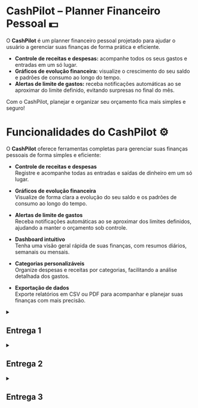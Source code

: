 # CashPilot – Planner Financeiro Pessoal 💵

O **CashPilot** é um planner financeiro pessoal projetado para ajudar o usuário a gerenciar suas finanças de forma prática e eficiente.

- **Controle de receitas e despesas:** acompanhe todos os seus gastos e entradas em um só lugar.
- **Gráficos de evolução financeira:** visualize o crescimento do seu saldo e padrões de consumo ao longo do tempo.
- **Alertas de limite de gastos:** receba notificações automáticas ao se aproximar do limite definido, evitando surpresas no final do mês.

Com o CashPilot, planejar e organizar seu orçamento fica mais simples e seguro!

# Funcionalidades do CashPilot ⚙️

O **CashPilot** oferece ferramentas completas para gerenciar suas finanças pessoais de forma simples e eficiente:

- **Controle de receitas e despesas**  
  Registre e acompanhe todas as entradas e saídas de dinheiro em um só lugar.

- **Gráficos de evolução financeira**  
  Visualize de forma clara a evolução do seu saldo e os padrões de consumo ao longo do tempo.

- **Alertas de limite de gastos**  
  Receba notificações automáticas ao se aproximar dos limites definidos, ajudando a manter o orçamento sob controle.

- **Dashboard intuitivo**  
  Tenha uma visão geral rápida de suas finanças, com resumos diários, semanais ou mensais.

- **Categorias personalizáveis**  
  Organize despesas e receitas por categorias, facilitando a análise detalhada dos gastos.

- **Exportação de dados**  
  Exporte relatórios em CSV ou PDF para acompanhar e planejar suas finanças com mais precisão.

<details>
  <summary><h2><strong>Entrega 1</strong></h2></summary>
  <br>
  
  O objetivo desta primeira entrega é apresentar um vislumbre das fases iniciais do projeto CashPilot. Demonstramos parte de suas funcionalidades e os caminhos de evolução, já que aprimorar a experiência do usuário será fundamental para o desenvolvimento do site. Essa base servirá como ponto de partida para a evolução do nosso trabalho, permitindo ajustes e novas implementações nas próximas etapas.
  <br>
  <br>
  <p align="center">
   <a href="https://cesarfds.atlassian.net/jira/software/projects/SCRUM/boards/1">
      <img src="https://img.shields.io/badge/JIRA-0052CC?style=for-the-badge&logo=jira&logoColor=white" />
    </a>
    <a href="https://youtu.be/O7G3wPW-HjM?si=md9pXXGCMA7W5p4t">
      <img src="https://img.shields.io/badge/Screencast-FF0000?style=for-the-badge&logo=youtube&logoColor=white" />
    </a>
    <a href="https://www.figma.com/design/5iTcOj2skLUvP1pFgdR35E/FDS?node-id=0-1&p=f&t=iT2JsHCikoR84sHs-0">
      <img src="https://img.shields.io/badge/FIGMA%20-purple?style=for-the-badge&logo=figma&logoColor=white" />
    </a>
    <a href="https://docs.google.com/document/d/1jlijs0xrzeV-NPM4gUgBaVw4Q3xnFqAh9eT5GulHkhc/edit?usp=sharing">
      <img src="https://img.shields.io/badge/Histórias-blue?style=for-the-badge&logo=google-docs&logoColor=white" />
    </a>
</a>
    
  </p>

### Quadro

![Quadro no Jira mostrando as histórias em prototipação](fotos_do_readme/y.png)
![Quadro no Jira mostrando as histórias adicionais em prototipação](fotos_do_readme/x.png)

### Backlog

![Tela do backlog no Jira com as histórias de usuário organizadas por sprint](fotos_do_readme/image.png)

</details>

<details>
  <summary><h2><strong>Entrega 2</strong></h2></summary>
  <br>
  
  Dando continuidade ao projeto, iniciamos sua execução de forma prática. Nosso foco, durante esta entrega, foi utilizar três histórias de usuário previamente definidas pelo grupo. Nesta etapa, tivemos um primeiro entendimento do potencial do projeto ao colocarmos em prática a primeira entrega, o que nos preparou de forma mais sólida para o desenvolvimento das próximas fases.
  <br>
  <br>
  <p align="center">
    
  <a href="https://cesarfds.atlassian.net/jira/software/projects/SCRUM/boards/1">
      <img src="https://img.shields.io/badge/JIRA-0052CC?style=for-the-badge&logo=jira&logoColor=white" />
  </a>
    
  <a href="https://youtu.be/fAFpzl_m-mw">
    <img src="https://img.shields.io/badge/Screencast-FF0000?style=for-the-badge&logo=youtube&logoColor=white" />
    
  </a>

  <a href="https://cashpilot-dhawgwfjhvd4fvgu.brazilsouth-01.azurewebsites.net/users/login/">
    <img src="https://img.shields.io/badge/Deployment-FF0000?style=for-the-badge&logo=youtube&logoColor=white" />
    
  </a>

### Quadro

![Quadro](https://github.com/user-attachments/assets/3095d0c7-04fb-4580-a294-1c9828826b9f)

### Deployment

  O deploy pode ser através do link fornecido anteriormente. Para entrar no CashPilot, devem ser fornecidos o nome do usuário e a senha. Caso ainda não os tenha, deve ser feito antes o cadastro. Acessado o CashPilot, a tela inicial mostrará o saldo atual. Há quatro opções: adicionar nova receita, adicionar nova despesa, ver gráficos e ver movimentações financeiras. Para adicionar nova receita, o usuário deve informar sua descrição, seu valor e sua data.Já na aba de adicionar nova despesa, o usuário deve colocar como descrição uma das categorias pré-definidas, e, assim como fez com a receita, adicionar seu valor e data. Quanto a a parte de gráficos, quatro estão disponíveis: um que mostra o saldo(positivo ou negativo) por mês, outro que mostra o saldo líquido, um que mostra as entradas e saídas do mês atual e outro que mostra as saídas por categoria. Por fim, na parte de movimentações financeiras está disponível um extrato contendo as entradas e saídas e suas descrições, valores e datas. Tal extrato pode ser impresso

### Relato da programação em par

Dupla: 
Bernardo Leão e André Borges:

A programação em dupla foi feita da seguinte maneira, Bernardo começava a fazer o código enquando André tentava perceber algum possível erro. André também ficava comentando possíveis melhorias e relatava pontos com uma ótica diferente acerca do código.

Membros: 
Luiz Eduardo, Bernardo Leão, André Borges, Vinicius Gomes e Júlio:

Trabalhando em cojunto desenvolvemos a parte do backend para as páginas de login e logout, de forma que Bernardo e Luiz Eduardo escreveram o código enquanto os outros assumiram a função de corretores do código e propuseram comentários de melhorias.

Membros: 
Rodrigo Paiva, Felipe Braz e Pedro Canel:

Pedro ficou responsável pela criação da base do html, além de ajudar Rodrigo na criação das páginas html e css do Cash Pilot. Enquanto isso, Felipe revisou todas as páginas e incrementou elas, melhorando ainda mais o design e funcionalidade de cada uma. 

  </p>

</details>

<details>
  <summary><h2><strong>Entrega 3</strong></h2></summary>
  <br>

   Nesta terceira etapa da entrega, demos continuidade a execução prática do projeto, sendo implementadas as seguintes histórias:
   
   - visualizar gráficos de evolução financeira
   - visualizar dashboard contendo extratos financeiros
   - exportar dados em CSV ou PDF.

  <br>
  <br>
  <p align="center">
    
  <a href="https://cesarfds.atlassian.net/jira/software/projects/SCRUM/boards/1">
      <img src="https://img.shields.io/badge/JIRA-0052CC?style=for-the-badge&logo=jira&logoColor=white" />
  </a>
    
  <a href="https://youtu.be/fAFpzl_m-mw">
    <img src="https://img.shields.io/badge/Screencast-FF0000?style=for-the-badge&logo=youtube&logoColor=white" />
    
  </a>

  <a href="https://cashpilot-dhawgwfjhvd4fvgu.brazilsouth-01.azurewebsites.net/users/login/">
    <img src="https://img.shields.io/badge/Deployment-FF0000?style=for-the-badge&logo=youtube&logoColor=white" />
    
  </a>





### Relato da programação em par


  </p>

</details>
